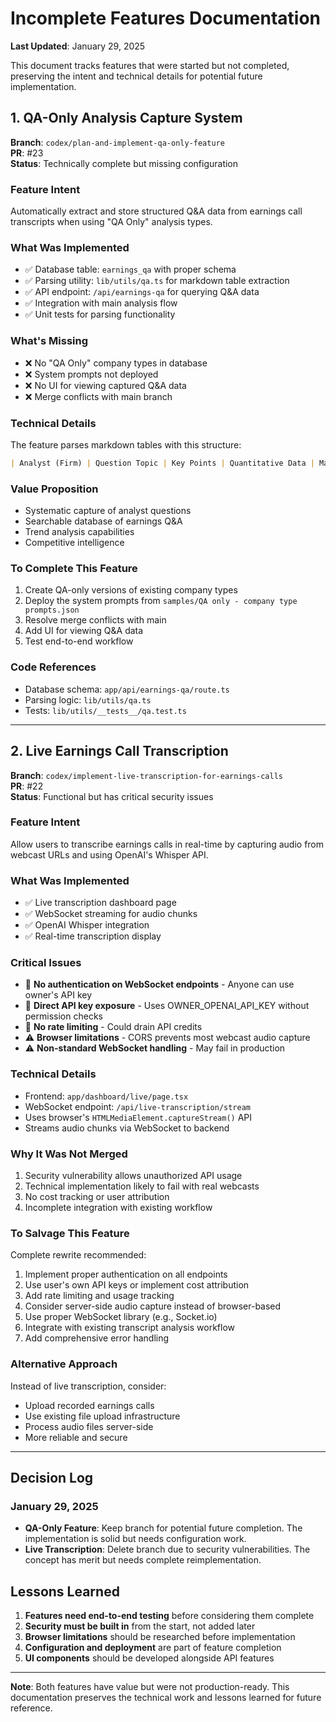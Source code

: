 # Incomplete Features Documentation

**Last Updated**: January 29, 2025

This document tracks features that were started but not completed, preserving the intent and technical details for potential future implementation.

## 1. QA-Only Analysis Capture System

**Branch**: `codex/plan-and-implement-qa-only-feature`  
**PR**: #23  
**Status**: Technically complete but missing configuration

### Feature Intent
Automatically extract and store structured Q&A data from earnings call transcripts when using "QA Only" analysis types.

### What Was Implemented
- ✅ Database table: `earnings_qa` with proper schema
- ✅ Parsing utility: `lib/utils/qa.ts` for markdown table extraction
- ✅ API endpoint: `/api/earnings-qa` for querying Q&A data
- ✅ Integration with main analysis flow
- ✅ Unit tests for parsing functionality

### What's Missing
- ❌ No "QA Only" company types in database
- ❌ System prompts not deployed
- ❌ No UI for viewing captured Q&A data
- ❌ Merge conflicts with main branch

### Technical Details
The feature parses markdown tables with this structure:
```markdown
| Analyst (Firm) | Question Topic | Key Points | Quantitative Data | Management Response | Quarter | Year |
```

### Value Proposition
- Systematic capture of analyst questions
- Searchable database of earnings Q&A
- Trend analysis capabilities
- Competitive intelligence

### To Complete This Feature
1. Create QA-only versions of existing company types
2. Deploy the system prompts from `samples/QA only - company type prompts.json`
3. Resolve merge conflicts with main
4. Add UI for viewing Q&A data
5. Test end-to-end workflow

### Code References
- Database schema: `app/api/earnings-qa/route.ts`
- Parsing logic: `lib/utils/qa.ts`
- Tests: `lib/utils/__tests__/qa.test.ts`

---

## 2. Live Earnings Call Transcription

**Branch**: `codex/implement-live-transcription-for-earnings-calls`  
**PR**: #22  
**Status**: Functional but has critical security issues

### Feature Intent
Allow users to transcribe earnings calls in real-time by capturing audio from webcast URLs and using OpenAI's Whisper API.

### What Was Implemented
- ✅ Live transcription dashboard page
- ✅ WebSocket streaming for audio chunks
- ✅ OpenAI Whisper integration
- ✅ Real-time transcription display

### Critical Issues
- 🔴 **No authentication on WebSocket endpoints** - Anyone can use owner's API key
- 🔴 **Direct API key exposure** - Uses OWNER_OPENAI_API_KEY without permission checks
- 🔴 **No rate limiting** - Could drain API credits
- ⚠️ **Browser limitations** - CORS prevents most webcast audio capture
- ⚠️ **Non-standard WebSocket handling** - May fail in production

### Technical Details
- Frontend: `app/dashboard/live/page.tsx`
- WebSocket endpoint: `/api/live-transcription/stream`
- Uses browser's `HTMLMediaElement.captureStream()` API
- Streams audio chunks via WebSocket to backend

### Why It Was Not Merged
1. Security vulnerability allows unauthorized API usage
2. Technical implementation likely to fail with real webcasts
3. No cost tracking or user attribution
4. Incomplete integration with existing workflow

### To Salvage This Feature
Complete rewrite recommended:
1. Implement proper authentication on all endpoints
2. Use user's own API keys or implement cost attribution
3. Add rate limiting and usage tracking
4. Consider server-side audio capture instead of browser-based
5. Use proper WebSocket library (e.g., Socket.io)
6. Integrate with existing transcript analysis workflow
7. Add comprehensive error handling

### Alternative Approach
Instead of live transcription, consider:
- Upload recorded earnings calls
- Use existing file upload infrastructure
- Process audio files server-side
- More reliable and secure

---

## Decision Log

### January 29, 2025
- **QA-Only Feature**: Keep branch for potential future completion. The implementation is solid but needs configuration work.
- **Live Transcription**: Delete branch due to security vulnerabilities. The concept has merit but needs complete reimplementation.

## Lessons Learned

1. **Features need end-to-end testing** before considering them complete
2. **Security must be built in** from the start, not added later
3. **Browser limitations** should be researched before implementation
4. **Configuration and deployment** are part of feature completion
5. **UI components** should be developed alongside API features

---

**Note**: Both features have value but were not production-ready. This documentation preserves the technical work and lessons learned for future reference.